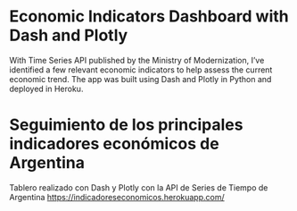 
# Economic Indicators Dashboard with Dash and Plotly
With Time Series API published by the Ministry of Modernization,  I’ve identified a few relevant economic indicators to help assess the current economic trend.
The app was built using Dash and Plotly in Python and deployed in Heroku.



# Seguimiento de los principales indicadores económicos de Argentina

Tablero realizado con Dash y Plotly con la API de Series de Tiempo de Argentina
https://indicadoreseconomicos.herokuapp.com/
